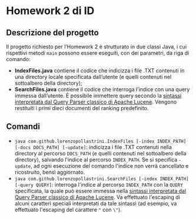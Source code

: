 # Homework 2 di ID

## Descrizione del progetto
Il progetto richiesto per l’Homework 2 è strutturato in due classi Java, i cui rispettivi metodi `main` possono essere
eseguiti, con dei parametri, da riga di comando:
* **IndexFiles.java** contiene il codice che indicizza i file .TXT contenuti in una directory locale specificata
  dall’utente (e quelli contenuti nel sottoalbero della directory);
* **SearchFiles.java** contiene il codice che interroga l’indice con una query immessa dall’utente. È possibile
  immettere query secondo la [sintassi interpretata dal Query Parser classico di Apache Lucene](
  https://lucene.apache.org/core/9_8_0/queryparser/org/apache/lucene/queryparser/classic/package-summary.html). Vengono
  restituiti i primi dieci documenti del ranking predefinito.

## Comandi
* `java com.github.lorenzopollastrini.IndexFiles [-index INDEX_PATH] [-docs DOCS_PATH] [-update]`: indicizza i file
  .TXT contenuti nella directory al percorso `DOCS_PATH` (e quelli contenuti nel sottoalbero della directory), salvando
  l'indice al percorso `INDEX_PATH`. Se si specifica `-update`, ad ogni esecuzione del comando l'indice non verrà
  cancellato e ricostruito, bensì aggiornato.
* `java com.github.lorenzopollastrini.SearchFiles [-index INDEX_PATH] [-query QUERY]`: interroga l'indice al percorso
  `INDEX_PATH` con la `QUERY` specificata, la quale può essere immessa nella [sintassi interpretata dal Query Parser
  classico di Apache Lucene](
  https://lucene.apache.org/core/9_8_0/queryparser/org/apache/lucene/queryparser/classic/package-summary.html). Va
  effettuato l'escaping di alcuni caratteri speciali interpretati da tale sintassi (ad esempio, va effettuato l'escaping
  del carattere `"` con `\"`).
